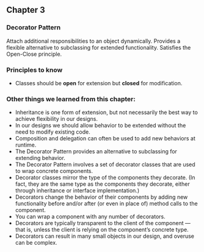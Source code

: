 ## Chapter 3

### Decorator Pattern
Attach additional responsibilities to an object dynamically.
Provides a flexible alternative to subclassing for extended functionality.
Satisfies the Open-Close principle.

### Principles to know
- Classes should be **open** for extension but **closed** for modification.

### Other things we learned from this chapter:
- Inheritance is one form of extension, but not necessarily the best way
  to achieve flexibility in our designs.
- In our designs we should allow behavior to be extended without the need
  to modify existing code.
- Composition and delegation can often be used to add new behaviors at
  runtime.
- The Decorator Pattern provides an alternative to subclassing for
  extending behavior.
- The Decorator Pattern involves a set of decorator classes that are used
  to wrap concrete components.
- Decorator classes mirror the type of the components they decorate.
  (In fact, they are the same type as the components they decorate, either
  through inheritance or interface implementation.)
- Decorators change the behavior of their components by adding new
  functionality before and/or after (or even in place of) method calls
  to the component.
- You can wrap a component with any number of decorators.
- Decorators are typically transparent to the client of the
  component — that is, unless the client is relying on the component’s
  concrete type.
- Decorators can result in many small objects in our design, and overuse
  can be complex.